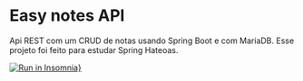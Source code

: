 # Easy notes API

Api REST com um CRUD de notas usando Spring Boot e com MariaDB. Esse projeto foi feito para estudar Spring Hateoas.

[![Run in Insomnia}](https://insomnia.rest/images/run.svg)](https://insomnia.rest/run/?label=easy-notes-api&uri=https%3A%2F%2Fraw.githubusercontent.com%2Fgasfgrv%2Feasy-notes-api%2Fmaster%2Feasy-notes%2Fcollection.json)
